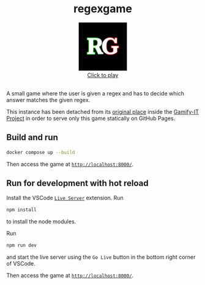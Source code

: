 <div align=center>
  <h1>regexgame</h1>
  <a href="https://programminghoch10.github.io/regexgame">
    <img style="width: 25%;" src="src/logo.svg">
    <br>
    Click to play
  </a>
  <br>
  <br>
</div>

A small game where the user is given a regex and has to decide which answer matches the given regex.


This instance has been detached from its
[original place](https://github.com/Gamify-IT/regexgame)
inside the
[Gamify-IT Project](https://github.com/Gamify-IT)
in order to serve only this game statically on GitHub Pages.

## Build and run

```bash
docker compose up --build
```

Then access the game at
[`http://localhost:8000/`](http://localhost:8000/).

## Run for development with hot reload
Install the VSCode
[`Live Server`](https://marketplace.visualstudio.com/items?itemName=ritwickdey.LiveServer)
extension.
Run
```bash
npm install
```
to install the node modules.

Run
```bash
npm run dev
```
and
start the live server using the `Go Live` button in the bottom right corner of VSCode.

Then access the game at
[`http://localhost:8000/`](http://localhost:8000/).
